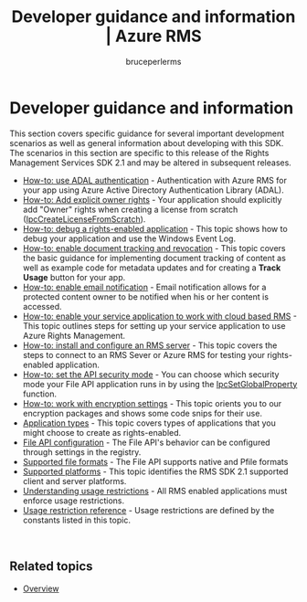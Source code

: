﻿---
# required metadata

title: Developer guidance and information | Azure RMS
description: This topic covers specific guidance for several important development scenarios.
keywords:
author: bruceperlerms
manager: mbaldwin
ms.date: 08/24/2016
ms.topic: article
ms.prod:
ms.service: rights-management
ms.technology: techgroup-identity
ms.assetid: 5A9F04FD-0FCD-482F-8671-36FE93B783B0
# optional metadata

#ROBOTS:
audience: developer
#ms.devlang:
ms.reviewer: shubhamp
ms.suite: ems
#ms.tgt_pltfrm:
#ms.custom:

---

# Developer guidance and information

This section covers specific guidance for several important development scenarios as well as general information about developing with this SDK. The scenarios in this section are specific to this release of the Rights Management Services SDK 2.1 and may be altered in subsequent releases.
- [How-to: use ADAL authentication](how-to-use-adal-authentication.md) - Authentication with Azure RMS for your app using Azure Active Directory Authentication Library (ADAL).
- [How-to: Add explicit owner rights](add-explicit-owner-rights.md) - Your application should explicitly add &quot;Owner&quot; rights when creating a license from scratch ([IpcCreateLicenseFromScratch](/rights-management/sdk/2.1/api/win/functions#msipc_ipccreatelicensefromscratch)).
- [How-to: debug a rights-enabled application](debugging-applications-that-use-ad-rms.md) - This topic shows how to debug your application and use the Windows Event Log.
- [How-to: enable document tracking and revocation](tracking-content.md) - This topic covers the basic guidance for implementing document tracking of content as well as example code for metadata updates and for creating a **Track Usage** button for your app.
- [How-to: enable email notification](how-to-enable-email-notification.md) - Email notification allows for a protected content owner to be notified when his or her content is accessed.
- [How-to: enable your service application to work with cloud based RMS](how-to-use-file-api-with-aadrm-cloud.md) - This topic outlines steps for setting up your service application to use Azure Rights Management.
- [How-to: install and configure an RMS server](how-to-install-and-configure-an-rms-server.md) - This topic covers the steps to connect to an RMS Sever or Azure RMS for testing your rights-enabled application.
- [How-to: set the API security mode](setting-the-api-security-mode-api-mode.md) - You can choose which security mode your File API application runs in by using the [IpcSetGlobalProperty](/rights-management/sdk/2.1/api/win/functions#msipc_ipcsetglobalproperty) function.
- [How-to: work with encryption settings](working-with-encryption.md) - This topic orients you to our encryption packages and shows some code snips for their use.
- [Application types](application-types.md) - This topic covers types of applications that you might choose to create as rights-enabled.
- [File API configuration](file-api-configuration.md) - The File API's behavior can be configured through settings in the registry.
- [Supported file formats](supported-file-formats.md) - The File API supports native and Pfile formats
- [Supported platforms](supported-platforms.md) - This topic identifies the RMS SDK 2.1 supported client and server platforms.
- [Understanding usage restrictions](understanding-usage-restrictions.md) - All RMS enabled applications must enforce usage restrictions.
- [Usage restriction reference](usage-restriction-reference.md) - Usage restrictions are defined by the constants listed in this topic.

 
## Related topics ##
* [Overview](ad-rms-overview.md)
 

 

